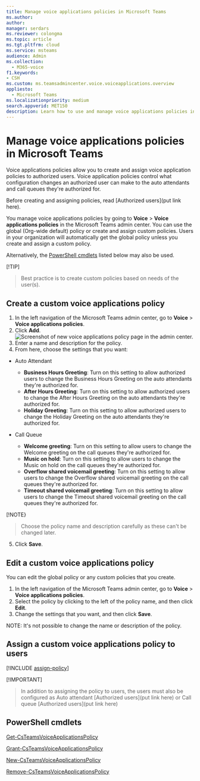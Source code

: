 ```yaml
---
title: Manage voice applications policies in Microsoft Teams
ms.author: 
author: 
manager: serdars
ms.reviewer: colongma
ms.topic: article
ms.tgt.pltfrm: cloud
ms.service: msteams
audience: Admin
ms.collection: 
  - M365-voice
f1.keywords:
- CSH
ms.custom: ms.teamsadmincenter.voice.voiceapplications.overview
appliesto: 
  - Microsoft Teams
ms.localizationpriority: medium
search.appverid: MET150
description: Learn how to use and manage voice applications policies in Microsoft Teams to enable authorized end users to perform configuration changes on auto attendants and call queues.
---
```


# Manage voice applications policies in Microsoft Teams

Voice applications policies allow you to create and assign voice application policies to authorized users.  Voice application policies control what configuration changes an authorized user can make to the auto attendants and call queues they're authorized for.

Before creating and assigning policies, read [Authorized users](put link here).

You manage voice applications policies by going to **Voice** > **Voice applications policies** in the Microsoft Teams admin center. You can use the global (Org-wide default) policy or create and assign custom policies. Users in your organization will automatically get the global policy unless you create and assign a custom policy.

Alternatively, the [PowerShell cmdlets](./manage-voice-applications-policies.md#powershell-cmdlets) listed below may also be used.

[!TIP]
> Best practice is to create custom policies based on needs of the user(s).

## Create a custom voice applications policy

1. In the left navigation of the Microsoft Teams admin center, go to **Voice** > **Voice applications policies**.
2. Click **Add**. <br>
![Screenshot of new voice applications policy page in the admin center.](media/caller-id-policies-add-policy.png)
3. Enter a name and description for the policy.
4. From here, choose the settings that you want:
- Auto Attendant
    - **Business Hours Greeting**: Turn on this setting to allow authorized users to change the Business Hours Greeting on the auto attendants they're authorized for.
    - **After Hours Greeting**: Turn on this setting to allow authorized users to change the After Hours Greeting on the auto attendants they're authorized for.
    - **Holiday Greeting**: Turn on this setting to allow authorized users to change the Holiday Greeting on the auto attendants they're authorized for.

- Call Queue
    - **Welcome greeting**: Turn on this setting to allow users to change the Welcome greeting on the call queues they're authorized for.
    - **Music on hold**: Turn on this setting to allow users to change the Music on hold on the call queues they're authorized for.
    - **Overflow shared voicemail greeting**: Turn on this setting to allow users to change the Overflow shared voicemail greeting on the call queues they're authorized for.
    - **Timeout shared voicemail greeting**: Turn on this setting to allow users to change the Timeout shared voicemail greeting on the call queues they're authorized for.

[!NOTE}
> Choose the policy name and description carefully as these can't be changed later.

5. Click **Save**.

## Edit a custom voice applications policy

You can edit the global policy or any custom policies that you create. 

1. In the left navigation of the Microsoft Teams admin center, go to **Voice** > **Voice applications policies**.
2. Select the policy by clicking to the left of the policy name, and then click **Edit**.
3. Change the settings that you want, and then click **Save**.

NOTE: It's not possible to change the name or description of the policy.

## Assign a custom voice applications policy to users

[!INCLUDE [assign-policy](includes/assign-policy.md)]

[!IMPORTANT]
> In addition to assigning the policy to users, the users must also be configured as Auto attendant [Authorized users](put link here) or Call queue [Authorized users](put link here)

## PowerShell cmdlets

[Get-CsTeamsVoiceApplicationsPolicy](/powershell/module/skype/get-csteamsvoiceapplicationspolicy)

[Grant-CsTeamsVoiceApplicationsPolicy](/powershell/module/skype/grant-csteamsvoiceapplicationspolicy)

[New-CsTeamsVoiceApplicationsPolicy](/powershell/module/skype/new-csteamsvoiceapplicationspolicy)

[Remove-CsTeamsVoiceApplicationsPolicy](/powershell/module/skype/remove-csteamsvoiceapplicationspolicy)
